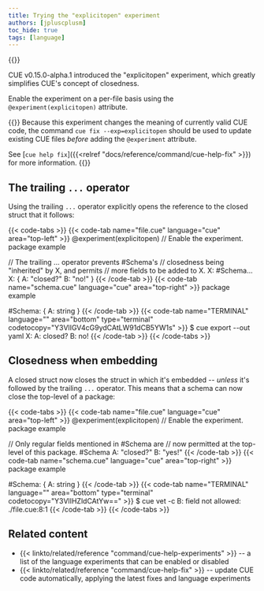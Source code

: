 ```yaml
---
title: Trying the "explicitopen" experiment
authors: [jpluscplusm]
toc_hide: true
tags: [language]
---
```

{{<sidenote text="Requires CUE v0.15.0 or later">}}

CUE v0.15.0-alpha.1 introduced the "explicitopen" experiment, which
greatly simplifies CUE's concept of closedness.

Enable the experiment on a per-file basis using the
`@experiment(explicitopen)`
attribute.

{{<info>}}
Because this experiment changes the meaning of currently valid CUE code, the
command `cue fix --exp=explicitopen` should be used to update existing CUE
files *before* adding the `@experiment` attribute.

See [`cue help fix`]({{<relref "docs/reference/command/cue-help-fix" >}})
for more information.
{{</info>}}

## The trailing `...` operator

Using the trailing `...` operator explicitly opens the reference to the closed
struct that it follows:

{{< code-tabs >}}
{{< code-tab name="file.cue" language="cue" area="top-left" >}}
@experiment(explicitopen) // Enable the experiment.
package example

// The trailing ... operator prevents #Schema's
// closedness being "inherited" by X, and permits
// more fields to be added to X.
X: #Schema...
X: {
	A: "closed?"
	B: "no!"
}
{{< /code-tab >}}
{{< code-tab name="schema.cue" language="cue" area="top-right" >}}
package example

#Schema: {
	A: string
}
{{< /code-tab >}}
{{< code-tab name="TERMINAL" language="" area="bottom" type="terminal" codetocopy="Y3VlIGV4cG9ydCAtLW91dCB5YW1s" >}}
$ cue export --out yaml
X:
  A: closed?
  B: no!
{{< /code-tab >}}
{{< /code-tabs >}}

## Closedness when embedding

A closed struct now closes the struct in which it's embedded --
*unless* it's followed by the trailing `...` operator.
This means that a schema can now close the top-level of a package:

{{< code-tabs >}}
{{< code-tab name="file.cue" language="cue" area="top-left" >}}
@experiment(explicitopen) // Enable the experiment.
package example

// Only regular fields mentioned in #Schema are
// now permitted at the top-level of this package.
#Schema
A: "closed?"
B: "yes!"
{{< /code-tab >}}
{{< code-tab name="schema.cue" language="cue" area="top-right" >}}
package example

#Schema: {
	A: string
}
{{< /code-tab >}}
{{< code-tab name="TERMINAL" language="" area="bottom" type="terminal" codetocopy="Y3VlIHZldCAtYw==" >}}
$ cue vet -c
B: field not allowed:
    ./file.cue:8:1
{{< /code-tab >}}
{{< /code-tabs >}}

## Related content

- {{< linkto/related/reference "command/cue-help-experiments" >}} --
  a list of the language experiments that can be enabled or disabled
- {{< linkto/related/reference "command/cue-help-fix" >}} --
  update CUE code automatically, applying the latest fixes and language experiments
